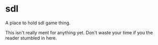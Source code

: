 # sdl
A place to hold sdl game thing.

This isn't really ment for anything yet. Don't waste your time if you the reader stumbled in here.
